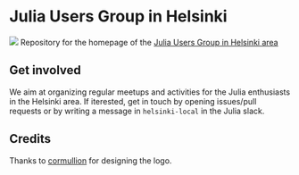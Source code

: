 # Julia Users Group in Helsinki

![](logo/juh.svg)
Repository for the homepage of the [Julia Users Group in Helsinki area](https://julia-users-helsinki.github.io)

## Get involved

We aim at organizing regular meetups and activities for the Julia enthusiasts in the Helsinki area. If iterested, get in touch by opening issues/pull requests or by writing a message in `helsinki-local` in the Julia slack.

## Credits

Thanks to [cormullion](https://github.com/cormullion) for designing the logo.

